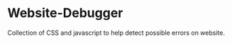 Website-Debugger
================

Collection of CSS and javascript to help detect possible errors on website.